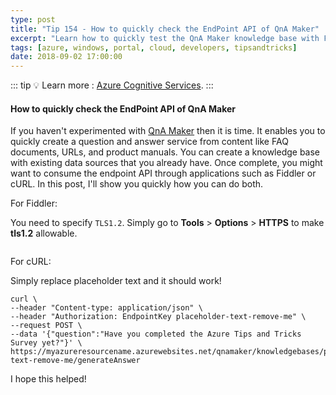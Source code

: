 ```yaml
---
type: post
title: "Tip 154 - How to quickly check the EndPoint API of QnA Maker"
excerpt: "Learn how to quickly test the QnA Maker knowledge base with Fiddler"
tags: [azure, windows, portal, cloud, developers, tipsandtricks]
date: 2018-09-02 17:00:00
---
```


::: tip
:bulb: Learn more : [Azure Cognitive Services](https://docs.microsoft.com/azure/cognitive-services?WT.mc_id=docs-azuredevtips-micrum).
:::

#### How to quickly check the EndPoint API of QnA Maker

If you haven't experimented with [QnA Maker](https://qnamaker.ai/) then it is time. It enables you to quickly create a question and answer service from content like FAQ documents, URLs, and product manuals. You can create a knowledge base with existing data sources that you already have. Once complete, you might want to consume the endpoint API through applications such as Fiddler or cURL. In this post, I'll show you quickly how you can do both. 

For Fiddler:

You need to specify `TLS1.2`. Simply go to **Tools** > **Options** > **HTTPS** to make **tls1.2** allowable.

<img :src="$withBase('/files/fiddlerazure1.png')">

For cURL:

Simply replace placeholder text and it should work!

```text
curl \
--header "Content-type: application/json" \
--header "Authorization: EndpointKey placeholder-text-remove-me" \
--request POST \
--data '{"question":"Have you completed the Azure Tips and Tricks Survey yet?"}' \
https://myazureresourcename.azurewebsites.net/qnamaker/knowledgebases/placeholder-text-remove-me/generateAnswer
```

I hope this helped!

